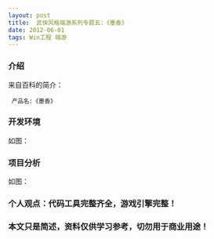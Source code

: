 ```yaml
---
layout: post
title:  武侠风格端游系列专题五:《墨香》
date: 2012-06-01
tags: Win工程 端游
---
```



### 介绍


来自百科的简介：

	 产品名:《墨香》




### 开发环境

如图：

### 项目分析

如图：



### 个人观点：代码工具完整齐全，游戏引擎完整！


### 本文只是简述，资料仅供学习参考，切勿用于商业用途！